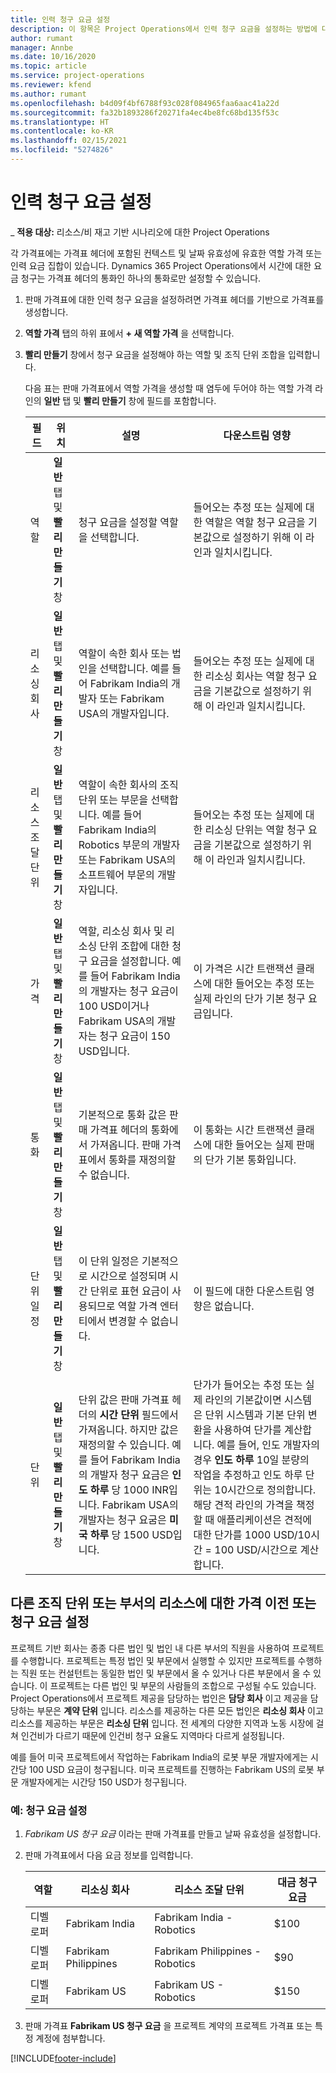 ```yaml
---
title: 인력 청구 요금 설정
description: 이 항목은 Project Operations에서 인력 청구 요금을 설정하는 방법에 대한 정보를 제공합니다.
author: rumant
manager: Annbe
ms.date: 10/16/2020
ms.topic: article
ms.service: project-operations
ms.reviewer: kfend
ms.author: rumant
ms.openlocfilehash: b4d09f4bf6788f93c028f084965faa6aac41a22d
ms.sourcegitcommit: fa32b1893286f20271fa4ec4be8fc68bd135f53c
ms.translationtype: HT
ms.contentlocale: ko-KR
ms.lasthandoff: 02/15/2021
ms.locfileid: "5274826"
---
```

# <a name="set-up-labor-bill-rates"></a>인력 청구 요금 설정

_ **적용 대상:** 리소스/비 재고 기반 시나리오에 대한 Project Operations

각 가격표에는 가격표 헤더에 포함된 컨텍스트 및 날짜 유효성에 유효한 역할 가격 또는 인력 요금 집합이 있습니다. Dynamics 365 Project Operations에서 시간에 대한 요금 청구는 가격표 헤더의 통화인 하나의 통화로만 설정할 수 있습니다.

1. 판매 가격표에 대한 인력 청구 요금을 설정하려면 가격표 헤더를 기반으로 가격표를 생성합니다. 
2. **역할 가격** 탭의 하위 표에서 **+ 새 역할 가격** 을 선택합니다. 
3. **빨리 만들기** 창에서 청구 요금을 설정해야 하는 역할 및 조직 단위 조합을 입력합니다.

   다음 표는 판매 가격표에서 역할 가격을 생성할 때 염두에 두어야 하는 역할 가격 라인의 **일반** 탭 및 **빨리 만들기** 창에 필드를 포함합니다.

    | 필드 | 위치 | 설명 | 다운스트림 영향 |
    | --- | --- | --- | --- |
    | 역할 | **일반** 탭 및 **빨리 만들기** 창 | 청구 요금을 설정할 역할을 선택합니다. | 들어오는 추정 또는 실제에 대한 역할은 역할 청구 요금을 기본값으로 설정하기 위해 이 라인과 일치시킵니다. |
    | 리소싱 회사 | **일반** 탭 및 **빨리 만들기** 창 | 역할이 속한 회사 또는 법인을 선택합니다. 예를 들어 Fabrikam India의 개발자 또는 Fabrikam USA의 개발자입니다. | 들어오는 추정 또는 실제에 대한 리소싱 회사는 역할 청구 요금을 기본값으로 설정하기 위해 이 라인과 일치시킵니다. |
    | 리소스 조달 단위 | **일반** 탭 및 **빨리 만들기** 창 | 역할이 속한 회사의 조직 단위 또는 부문을 선택합니다. 예를 들어 Fabrikam India의 Robotics 부문의 개발자 또는 Fabrikam USA의 소프트웨어 부문의 개발자입니다. | 들어오는 추정 또는 실제에 대한 리소싱 단위는 역할 청구 요금을 기본값으로 설정하기 위해 이 라인과 일치시킵니다. |
    | 가격 | **일반** 탭 및 **빨리 만들기** 창 | 역할, 리소싱 회사 및 리소싱 단위 조합에 대한 청구 요금을 설정합니다. 예를 들어 Fabrikam India의 개발자는 청구 요금이 100 USD이거나 Fabrikam USA의 개발자는 청구 요금이 150 USD입니다. | 이 가격은 시간 트랜잭션 클래스에 대한 들어오는 추정 또는 실제 라인의 단가 기본 청구 요금입니다. |
    | 통화 | **일반** 탭 및 **빨리 만들기** 창| 기본적으로 통화 값은 판매 가격표 헤더의 통화에서 가져옵니다. 판매 가격표에서 통화를 재정의할 수 없습니다. | 이 통화는 시간 트랜잭션 클래스에 대한 들어오는 실제 판매의 단가 기본 통화입니다. |
    | 단위 일정 | **일반** 탭 및 **빨리 만들기** 창 | 이 단위 일정은 기본적으로 시간으로 설정되며 시간 단위로 표현 요금이 사용되므로 역할 가격 엔터티에서 변경할 수 없습니다. | 이 필드에 대한 다운스트림 영향은 없습니다. |
    | 단위 | **일반** 탭 및 **빨리 만들기** 창 | 단위 값은 판매 가격표 헤더의 **시간 단위** 필드에서 가져옵니다. 하지만 값은 재정의할 수 있습니다. 예를 들어 Fabrikam India의 개발자 청구 요금은 **인도 하루** 당 1000 INR입니다. Fabrikam USA의 개발자는 청구 요굼은 **미국 하루** 당 1500 USD입니다. | 단가가 들어오는 추정 또는 실제 라인의 기본값이면 시스템은 단위 시스템과 기본 단위 변환을 사용하여 단가를 계산합니다. 예를 들어, 인도 개발자의 경우 **인도 하루** 10일 분량의 작업을 추정하고 인도 하루 단위는 10시간으로 정의합니다. 해당 견적 라인의 가격을 책정할 때 애플리케이션은 견적에 대한 단가를 1000 USD/10시간 = 100 USD/시간으로 계산합니다. |

## <a name="transfer-pricing-or-set-up-bill-rates-for-resources-from-other-organizational-units-or-divisions"></a>다른 조직 단위 또는 부서의 리소스에 대한 가격 이전 또는 청구 요금 설정 

프로젝트 기반 회사는 종종 다른 법인 및 법인 내 다른 부서의 직원을 사용하여 프로젝트를 수행합니다. 프로젝트는 특정 법인 및 부문에서 실행할 수 있지만 프로젝트를 수행하는 직원 또는 컨설턴트는 동일한 법인 및 부문에서 올 수 있거나 다른 부문에서 올 수 있습니다. 이 프로젝트는 다른 법인 및 부문의 사람들의 조합으로 구성될 수도 있습니다. Project Operations에서 프로젝트 제공을 담당하는 법인은 **담당 회사** 이고 제공을 담당하는 부문은 **계약 단위** 입니다. 리소스를 제공하는 다른 모든 법인은 **리소싱 회사** 이고 리소스를 제공하는 부문은 **리소싱 단위** 입니다. 전 세계의 다양한 지역과 노동 시장에 걸쳐 인건비가 다르기 때문에 인건비 청구 요율도 지역마다 다르게 설정됩니다.

예를 들어 미국 프로젝트에서 작업하는 Fabrikam India의 로봇 부문 개발자에게는 시간당 100 USD 요금이 청구됩니다. 미국 프로젝트를 진행하는 Fabrikam US의 로봇 부문 개발자에게는 시간당 150 USD가 청구됩니다. 

### <a name="example-set-up-a-bill-rate"></a>예: 청구 요금 설정 

1. *Fabrikam US 청구 요금* 이라는 판매 가격표를 만들고 날짜 유효성을 설정합니다.
2. 판매 가격표에서 다음 요금 정보를 입력합니다.

    | 역할 | 리소싱 회사 | 리소스 조달 단위 | 대금 청구 요금 |
    | --- | --- | --- | --- |
    | 디벨로퍼 | Fabrikam India | Fabrikam India - Robotics | $100 |
    | 디벨로퍼 | Fabrikam Philippines | Fabrikam Philippines - Robotics | $90 |
    | 디벨로퍼 | Fabrikam US | Fabrikam US - Robotics | $150 |

3. 판매 가격표 **Fabrikam US 청구 요금** 을 프로젝트 계약의 프로젝트 가격표 또는 특정 계정에 첨부합니다.


[!INCLUDE[footer-include](../includes/footer-banner.md)]